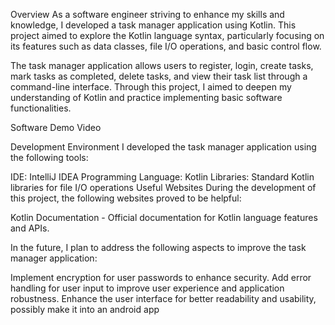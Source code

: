 Overview
As a software engineer striving to enhance my skills and knowledge, I developed a task manager application using Kotlin. This project aimed to explore the Kotlin language syntax, particularly focusing on its features such as data classes, file I/O operations, and basic control flow.

The task manager application allows users to register, login, create tasks, mark tasks as completed, delete tasks, and view their task list through a command-line interface. Through this project, I aimed to deepen my understanding of Kotlin and practice implementing basic software functionalities.

Software Demo Video

Development Environment
I developed the task manager application using the following tools:

IDE: IntelliJ IDEA
Programming Language: Kotlin
Libraries: Standard Kotlin libraries for file I/O operations
Useful Websites
During the development of this project, the following websites proved to be helpful:

Kotlin Documentation - Official documentation for Kotlin language features and APIs.

In the future, I plan to address the following aspects to improve the task manager application:

Implement encryption for user passwords to enhance security.
Add error handling for user input to improve user experience and application robustness.
Enhance the user interface for better readability and usability, possibly make it into an android app